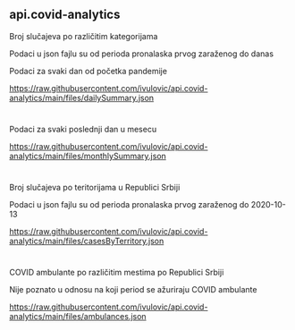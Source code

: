 ## api.covid-analytics

Broj slučajeva po različitim kategorijama

Podaci u json fajlu su od perioda pronalaska prvog zaraženog do danas

Podaci za svaki dan od početka pandemije

https://raw.githubusercontent.com/ivulovic/api.covid-analytics/main/files/dailySummary.json

#

Podaci za svaki poslednji dan u mesecu

https://raw.githubusercontent.com/ivulovic/api.covid-analytics/main/files/monthlySummary.json

#

Broj slučajeva po teritorijama u Republici Srbiji

Podaci u json fajlu su od perioda pronalaska prvog zaraženog do 2020-10-13

https://raw.githubusercontent.com/ivulovic/api.covid-analytics/main/files/casesByTerritory.json

#

COVID ambulante po različitim mestima po Republici Srbiji

Nije poznato u odnosu na koji period se ažuriraju COVID ambulante

https://raw.githubusercontent.com/ivulovic/api.covid-analytics/main/files/ambulances.json


